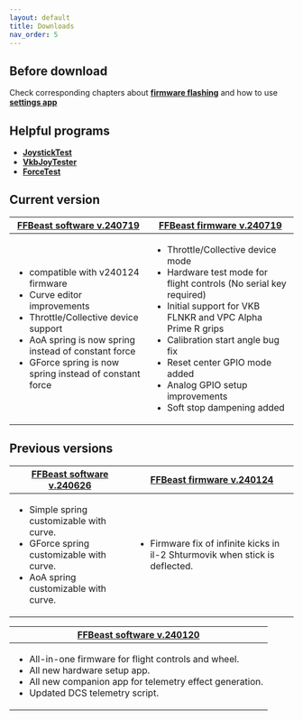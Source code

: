 ```yaml
---
layout: default
title: Downloads
nav_order: 5
---
```


## Before download

 Check corresponding chapters about [**firmware flashing**](software_firmware_flashing.html) 
 and how to use [**settings app**](joystick_DIY_hardware_setup.html)  
## Helpful programs 
- [**JoystickTest**](../../assets/firmware/JoystickTest.exe)
- [**VkbJoyTester**](../../assets/firmware/VKB_JoyTester.exe)
- [**ForceTest**](../../assets/firmware/ForceTest.exe)

## Current version

<table> 
<thead> 
  <tr> 
   <th><a href="/assets/firmware/ffbeast-software-240719.zip"><strong>FFBeast software v.240719</strong></a></th> 
   <th><a href="/assets/firmware/ffbeast-firmware-240719.zip"><strong>FFBeast firmware v.240719</strong></a></th> 
  </tr> 
 </thead> 
 <tbody> 
  <tr> 
   <td>
    <ul> 
     <li>compatible with v240124 firmware</li>
     <li>Curve editor improvements</li> 
     <li>Throttle/Collective device support</li> 
     <li>AoA spring is now spring instead of constant force</li> 
     <li>GForce spring is now spring instead of constant force</li> 
    </ul>  
   </td>
   <td>
     <ul> 
      <li>Throttle/Collective device mode</li> 
      <li>Hardware test mode for flight controls (No serial key required)</li> 
      <li>Initial support for VKB FLNKR and VPC Alpha Prime R grips</li> 
      <li>Calibration start angle bug fix</li>
      <li>Reset center GPIO mode added</li>
      <li>Analog GPIO setup improvements</li>
      <li>Soft stop dampening added</li>
     </ul>
   </td> 
  </tr> 
 </tbody> 
</table>

## Previous versions

<table> 
<thead> 
  <tr> 
   <th><a href="/assets/firmware/ffbeast-software-240626.zip"><strong>FFBeast software v.240626</strong></a></th> 
   <th><a href="/assets/firmware/ffbeast-firmware-240124.zip"><strong>FFBeast firmware v.240124</strong></a></th> 
  </tr> 
 </thead> 
 <tbody> 
  <tr> 
   <td>
    <ul> 
     <li>Simple spring customizable with curve.</li> 
     <li>GForce spring customizable with curve.</li> 
     <li>AoA spring customizable with curve.</li> 
    </ul>  
   </td>
   <td>
     <ul> 
      <li>Firmware fix of infinite kicks in il-2 Shturmovik when stick is deflected.</li> 
     </ul>
   </td> 
  </tr> 
 </tbody> 
</table>




<table> 
<thead> 
  <tr> 
   <th><a href="/assets/firmware/ffbeast-software-240120.zip"><strong>FFBeast software v.240120</strong></a></th>
  </tr> 
 </thead> 
 <tbody> 
  <tr> 
   <td>
    <ul> 
     <li>All-in-one firmware for flight controls and wheel.</li> 
     <li>All new hardware setup app.</li> 
     <li>All new companion app for telemetry effect generation.</li> 
     <li>Updated DCS telemetry script.</li> 
    </ul>  
   </td>
  </tr> 
 </tbody> 
</table>